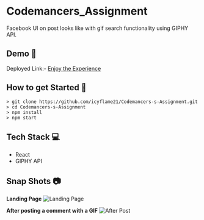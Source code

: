 # Codemancers_Assignment
Facebook UI on post looks like with gif search functionality using GIPHY API.

## Demo 🎥
Deployed Link:- [Enjoy the Experience](https://facebook-comment.netlify.app/)

## How to get Started 🚀
```
> git clone https://github.com/icyflame21/Codemancers-s-Assignment.git
> cd Codemancers-s-Assignment
> npm install
> npm start
```

## Tech Stack 💻
- React
- GIPHY API

## Snap Shots 📷

**Landing Page**
![Landing Page](https://images2.imgbox.com/04/5b/qBMUsYbe_o.jpg)

**After posting a comment with a GIF**
![After Post](https://images2.imgbox.com/af/d2/knp5HmQM_o.jpg)